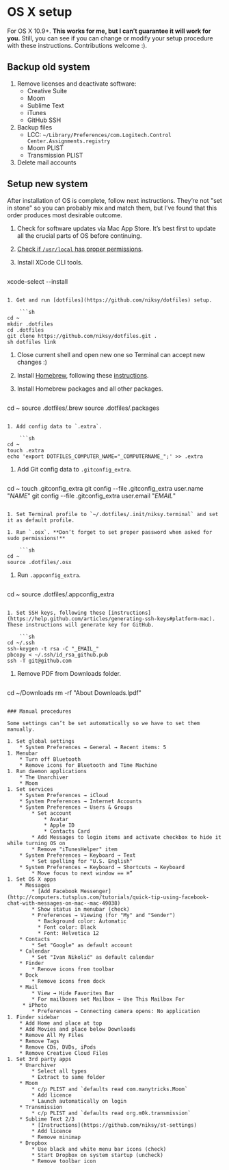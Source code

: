 # OS X setup

For OS X 10.9+. **This works for me, but I can’t guarantee it will work for you.** Still, you can see if you can change or modify your setup procedure with these instructions. Contributions welcome :).

## Backup old system

1. Remove licenses and deactivate software:
	* Creative Suite
	* Moom
	* Sublime Text
	* iTunes
	* GitHub SSH
1. Backup files
	* LCC: `~/Library/Preferences/com.Logitech.Control Center.Assignments.registry`
	* Moom PLIST
	* Transmission PLIST
1. Delete mail accounts

## Setup new system

After installation of OS is complete, follow next instructions. They’re not "set in stone" so you can probably mix and match them, but I’ve found that this order produces most desirable outcome.

1. Check for software updates via Mac App Store. It’s best first to update all the crucial parts of OS before continuing.

1. [Check if `/usr/local` has proper permissions](https://github.com/Homebrew/homebrew/blob/master/share/doc/homebrew/El_Capitan_and_Homebrew.md).

1. Install XCode CLI tools.

	```sh
xcode-select --install
```

1. Get and run [dotfiles](https://github.com/niksy/dotfiles) setup.

	```sh
cd ~
mkdir .dotfiles
cd .dotfiles
git clone https://github.com/niksy/dotfiles.git .
sh dotfiles link
```

1. Close current shell and open new one so Terminal can accept new changes :)

1. Install [Homebrew](http://brew.sh), following these [instructions](http://brew.sh/#install).

1. Install Homebrew packages and all other packages.

	```sh
cd ~
source .dotfiles/.brew
source .dotfiles/.packages
```

1. Add config data to `.extra`.

	```sh
cd ~
touch .extra
echo 'export DOTFILES_COMPUTER_NAME="_COMPUTERNAME_";' >> .extra
```

1. Add Git config data to `.gitconfig_extra`.

	```sh
cd ~
touch .gitconfig_extra
git config --file .gitconfig_extra user.name "_NAME_"
git config --file .gitconfig_extra user.email "_EMAIL_"
```

1. Set Terminal profile to `~/.dotfiles/.init/niksy.terminal` and set it as default profile.

1. Run `.osx`. **Don’t forget to set proper password when asked for sudo permissions!**

	```sh
cd ~
source .dotfiles/.osx
```

1. Run `.appconfig_extra`.

	```sh
cd ~
source .dotfiles/.appconfig_extra
```

1. Set SSH keys, following these [instructions](https://help.github.com/articles/generating-ssh-keys#platform-mac). These instructions will generate key for GitHub.

	```sh
cd ~/.ssh
ssh-keygen -t rsa -C "_EMAIL_"
pbcopy < ~/.ssh/id_rsa_github.pub
ssh -T git@github.com
```

1. Remove PDF from Downloads folder.

	```sh
cd ~/Downloads
rm -rf "About Downloads.lpdf"
```

### Manual procedures

Some settings can’t be set automatically so we have to set them manually.

1. Set global settings
	* System Preferences → General → Recent items: 5
1. Menubar
	* Turn off Bluetooth
	* Remove icons for Bluetooth and Time Machine
1. Run daemon applications
	* The Unarchiver
	* Moom
1. Set services
	* System Preferences → iCloud
	* System Preferences → Internet Accounts
	* System Preferences → Users & Groups
		* Set account
			* Avatar
			* Apple ID
			* Contacts Card
		* Add Messages to login items and activate checkbox to hide it while turning OS on
		* Remove "iTunesHelper" item
	* System Preferences → Keyboard → Text
		* Set spelling for "U.S. English"
	* System Preferences → Keyboard → Shortcuts → Keyboard
		* Move focus to next window == ⌘“
1. Set OS X apps
	* Messages
		* [Add Facebook Messenger](http://computers.tutsplus.com/tutorials/quick-tip-using-facebook-chat-with-messages-on-mac--mac-49038)
		* Show status in menubar (check)
		* Preferences → Viewing (for "My" and "Sender")
		  * Background color: Automatic
		  * Font color: Black
		  * Font: Helvetica 12
	* Contacts  
		* Set "Google" as default account
	* Calendar  
		* Set "Ivan Nikolić" as default calendar
	* Finder
		* Renove icons from toolbar
	* Dock
		* Remove icons from dock
	* Mail
		* View → Hide Favorites Bar
		* For mailboxes set Mailbox → Use This Mailbox For
	 * iPhoto
		* Preferences → Connecting camera opens: No application
1. Finder sidebar
	* Add Home and place at top
	* Add Movies and place below Downloads
	* Remove All My Files
	* Remove Tags
	* Remove CDs, DVDs, iPods
	* Remove Creative Cloud Files
1. Set 3rd party apps
	* Unarchiver
		* Select all types
		* Extract to same folder
	* Moom
		* c/p PLIST and `defaults read com.manytricks.Moom`
		* Add licence
		* Launch automatically on login
	* Transmission
		* c/p PLIST and `defaults read org.m0k.transmission`
	* Sublime Text 2/3
		* [Instructions](https://github.com/niksy/st-settings)
		* Add licence
		* Remove minimap
	* Dropbox
		* Use black and white menu bar icons (check)
		* Start Dropbox on system startup (uncheck)
		* Remove toolbar icon
